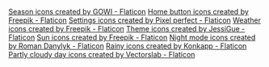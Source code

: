 <a href="https://www.flaticon.com/free-icons/season" title="season icons">Season icons created by GOWI - Flaticon</a>
<a href="https://www.flaticon.com/free-icons/home-button" title="home button icons">Home button icons created by Freepik - Flaticon</a>
<a href="https://www.flaticon.com/free-icons/settings" title="settings icons">Settings icons created by Pixel perfect - Flaticon</a>
<a href="https://www.flaticon.com/free-icons/weather" title="weather icons">Weather icons created by Freepik - Flaticon</a>
<a href="https://www.flaticon.com/free-icons/theme" title="theme icons">Theme icons created by JessiGue - Flaticon</a>
<a href="https://www.flaticon.com/free-icons/sun" title="sun icons">Sun icons created by Freepik - Flaticon</a>
<a href="https://www.flaticon.com/free-icons/night-mode" title="night mode icons">Night mode icons created by Roman Danylyk - Flaticon</a>
<a href="https://www.flaticon.com/free-icons/rainy" title="rainy icons">Rainy icons created by Konkapp - Flaticon</a>
<a href="https://www.flaticon.com/free-icons/partly-cloudy-day" title="partly cloudy day icons">Partly cloudy day icons created by Vectorslab - Flaticon</a>